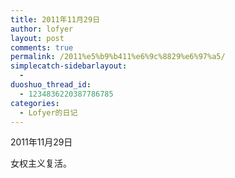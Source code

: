 ```yaml
---
title: 2011年11月29日
author: lofyer
layout: post
comments: true
permalink: /2011%e5%b9%b411%e6%9c%8829%e6%97%a5/
simplecatch-sidebarlayout:
  - 
duoshuo_thread_id:
  - 1234836220387786785
categories:
  - Lofyer的日记
---
```

2011年11月29日

女权主义复活。